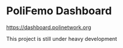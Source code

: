 # PoliFemo Dashboard

https://dashboard.polinetwork.org

This project is still under heavy development
